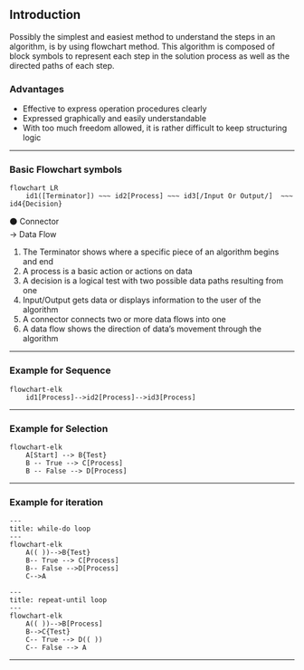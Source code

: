 ## Introduction
Possibly the simplest and easiest method to understand the steps in an algorithm, is by using flowchart method. This algorithm is composed of block symbols to represent each step in the solution process as well as the directed paths of each step.

### Advantages
*	Effective to express operation procedures clearly
*	Expressed graphically and easily understandable
*	With too much freedom allowed, it is rather difficult to keep structuring logic

---

### Basic Flowchart symbols
```mermaid
flowchart LR
	id1([Terminator]) ~~~ id2[Process] ~~~ id3[/Input Or Output/]  ~~~ 	id4{Decision}	
```

⚫ Connector <br>
&rarr; Data Flow <br>

1. The Terminator shows where a specific piece of an algorithm begins and end
2. A process is a basic action or actions on data
3. A decision is a logical test with two possible data paths resulting from one
4. Input/Output gets data or displays information to the user of the algorithm
5. A connector connects two or more data flows into one
6. A data flow shows the direction of data’s movement through the algorithm 

---

### Example for Sequence
```mermaid
flowchart-elk
	id1[Process]-->id2[Process]-->id3[Process]
```

---

### Example for Selection
```mermaid
flowchart-elk
	A[Start] --> B{Test}
    B -- True --> C[Process]
    B -- False --> D[Process]
```

---

### Example for iteration

```mermaid
---
title: while-do loop
---
flowchart-elk
    A(( ))-->B{Test}
    B-- True --> C[Process]
    B-- False -->D[Process]
    C-->A
```

```mermaid
---
title: repeat-until loop
---
flowchart-elk
    A(( ))-->B[Process]
    B-->C{Test}
    C-- True --> D(( ))
    C-- False --> A   
```

---
